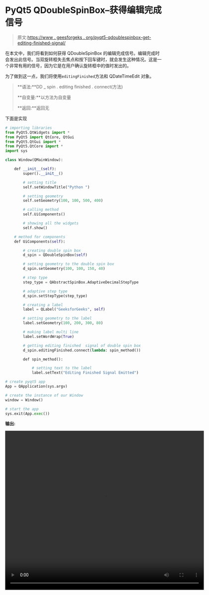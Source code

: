 # PyQt5 QDoubleSpinBox–获得编辑完成信号

> 原文:[https://www . geesforgeks . org/pyqt5-qdoublespinbox-get-editing-finished-signal/](https://www.geeksforgeeks.org/pyqt5-qdoublespinbox-getting-editing-finished-signal/)

在本文中，我们将看到如何获得 QDoubleSpinBox 的编辑完成信号。编辑完成时会发出此信号。当双旋转框失去焦点和按下回车键时，就会发生这种情况。这是一个非常有用的信号，因为它是在用户确认旋转框中的值时发出的。

为了做到这一点，我们将使用`editingFinished`方法和 QDateTimeEdit 对象。

> **语法:**DD _ spin . editing finished . connect(方法)
> 
> **自变量:**以方法为自变量
> 
> **返回:**返回无

下面是实现

```py
# importing libraries
from PyQt5.QtWidgets import * 
from PyQt5 import QtCore, QtGui
from PyQt5.QtGui import * 
from PyQt5.QtCore import * 
import sys

class Window(QMainWindow):

    def __init__(self):
        super().__init__()

        # setting title
        self.setWindowTitle("Python ")

        # setting geometry
        self.setGeometry(100, 100, 500, 400)

        # calling method
        self.UiComponents()

        # showing all the widgets
        self.show()

    # method for components
    def UiComponents(self):

        # creating double spin box
        d_spin = QDoubleSpinBox(self)

        # setting geometry to the double spin box
        d_spin.setGeometry(100, 100, 150, 40)

        # step type
        step_type = QAbstractSpinBox.AdaptiveDecimalStepType

        # adaptive step type
        d_spin.setStepType(step_type)

        # creating a label
        label = QLabel("GeeksforGeeks", self)

        # setting geometry to the label
        label.setGeometry(100, 200, 300, 80)

        # making label multi line
        label.setWordWrap(True)

        # getting editing finished  signal of double spin box
        d_spin.editingFinished.connect(lambda: spin_method())

        def spin_method():

            # setting text to the label
            label.setText("Editing Finished Signal Emitted")

# create pyqt5 app
App = QApplication(sys.argv)

# create the instance of our Window
window = Window()

# start the app
sys.exit(App.exec())
```

**输出:**

<video class="wp-video-shortcode" id="video-451453-1" width="640" height="512" preload="metadata" controls=""><source type="video/mp4" src="https://media.geeksforgeeks.org/wp-content/uploads/20200713014545/Python-2020-07-13-01-45-18.mp4?_=1">[https://media.geeksforgeeks.org/wp-content/uploads/20200713014545/Python-2020-07-13-01-45-18.mp4](https://media.geeksforgeeks.org/wp-content/uploads/20200713014545/Python-2020-07-13-01-45-18.mp4)</video>